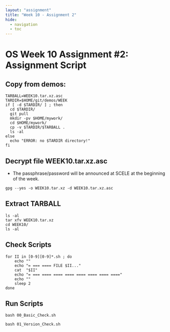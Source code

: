 ```yaml
---
layout: "assignment"
title: "Week 10 - Assignment 2" 
hide:
  - navigation
  - toc
---
```


# OS Week 10 Assignment #2: Assignment Script

## Copy from demos:
```
TARBALL=WEEK10.tar.xz.asc
TARDIR=$HOME/git/demos/WEEK
if [ -d $TARDIR/ ] ; then
  cd $TARDIR/
  git pull
  mkdir -pv $HOME/mywork/
  cd $HOME/mywork/
  cp -v $TARDIR/$TARBALL .
  ls -al
else
  echo "ERROR: no $TARDIR directory!"
fi

```

## Decrypt file WEEK10.tar.xz.asc

* The passphrase/password will be announced at SCELE at the beginning of the week.

```
gpg --yes -o WEEK10.tar.xz -d WEEK10.tar.xz.asc

```

## Extract TARBALL
```
ls -al
tar xfv WEEK10.tar.xz
cd WEEK10/
ls -al

```

## Check Scripts
```
for II in [0-9][0-9]*.sh ; do
    echo ""
    echo "= === ==== FILE $II..."
    cat  "$II"
    echo "= === ==== ==== ==== ==== ==== ==== ===="
    echo ""
    sleep 2
done

```

## Run Scripts
```
bash 00_Basic_Check.sh

bash 01_Version_Check.sh

```

<br>

